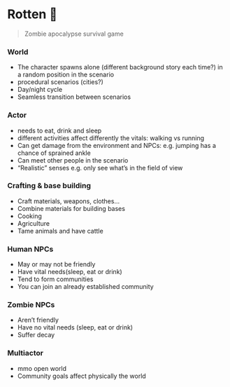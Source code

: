 # Rotten 🧟‍

> Zombie apocalypse survival game

### World
- The character spawns alone (different background story each time?) in a random position in the scenario
- procedural scenarios (cities?)
- Day/night cycle
- Seamless transition between scenarios

### Actor
- needs to eat, drink and sleep
- different activities affect differently the vitals: walking vs running
- Can get damage from the environment and NPCs: e.g. jumping has a chance of sprained ankle
- Can meet other people in the scenario
- “Realistic” senses e.g. only see what’s in the field of view

### Crafting & base building
- Craft materials, weapons, clothes…
- Combine materials for building bases
- Cooking
- Agriculture
- Tame animals and have cattle

### Human NPCs
- May or may not be friendly
- Have vital needs(sleep, eat or drink)
- Tend to form communities
- You can join an already established community

### Zombie NPCs
- Aren’t friendly
- Have no vital needs (sleep, eat or drink)
- Suffer decay

### Multiactor
- mmo open world
- Community goals affect physically the world
